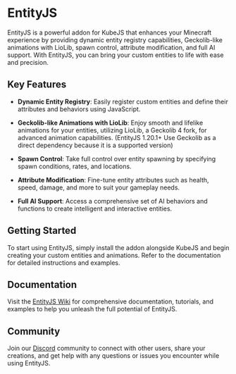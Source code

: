 # EntityJS

EntityJS is a powerful addon for KubeJS that enhances your Minecraft experience by providing dynamic entity registry
capabilities, Geckolib-like animations with LioLib, spawn control, attribute modification, and full AI support. With
EntityJS, you can bring your custom entities to life with ease and precision.

## Key Features

- **Dynamic Entity Registry**: Easily register custom entities and define their attributes and behaviors using
  JavaScript.

- **Geckolib-like Animations with LioLib**: Enjoy smooth and lifelike animations for your entities, utilizing LioLib, a
  Geckolib 4 fork, for advanced animation capabilities.
  (EntityJS 1.20.1+ Use Geckolib as a direct dependency because it is a supported version)
- **Spawn Control**: Take full control over entity spawning by specifying spawn conditions, rates, and locations.

- **Attribute Modification**: Fine-tune entity attributes such as health, speed, damage, and more to suit your gameplay
  needs.

- **Full AI Support**: Access a comprehensive set of AI behaviors and functions to create intelligent and interactive
  entities.

## Getting Started

To start using EntityJS, simply install the addon alongside KubeJS and begin creating your custom entities and
animations. Refer to the documentation for detailed instructions and examples.

## Documentation

Visit the [EntityJS Wiki](https://github.com/liopyu/EntityJS/wiki) for comprehensive documentation, tutorials, and
examples to help you unleash the full potential of EntityJS.

## Community

Join our [Discord](https://discord.gg/lat) community to connect with other users, share your creations, and get help
with any questions or issues
you encounter while using EntityJS.
